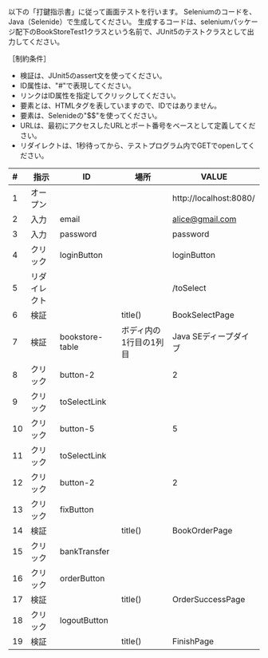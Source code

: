 以下の「打鍵指示書」に従って画面テストを行います。
Seleniumのコードを、Java（Selenide）で生成してください。
生成するコードは、seleniumパッケージ配下のBookStoreTest1クラスという名前で、JUnit5のテストクラスとして出力してください。

［制約条件］

* 検証は、JUnit5のassert文を使ってください。
* ID属性は、"#"で表現してください。
* リンクはID属性を指定してクリックしてください。
* 要素とは、HTMLタグを表していますので、IDではありません。
* 要素は、Selenideの"$$"を使ってください。
* URLは、最初にアクセスしたURLとポート番号をベースとして定義してください。
* リダイレクトは、1秒待ってから、テストプログラム内でGETでopenしてください。

|#|指示|ID|場所|VALUE|
|:--|--|--|--|--|
|1|オープン|||http://localhost:8080/|
|2|入力|email||alice@gmail.com|
|3|入力|password||password|
|4|クリック|loginButton||loginButton|
|5|リダイレクト|||/toSelect|
|6|検証||title()|BookSelectPage|
|7|検証|bookstore-table|ボディ内の1行目の1列目|Java SEディープダイブ|
|8|クリック|button-2||2|
|9|クリック|toSelectLink|||
|10|クリック|button-5||5|
|11|クリック|toSelectLink|||
|12|クリック|button-2||2|
|13|クリック|fixButton|||
|14|検証||title()|BookOrderPage|
|15|クリック|bankTransfer|||
|16|クリック|orderButton|||
|17|検証||title()|OrderSuccessPage|
|18|クリック|logoutButton|||
|19|検証||title()|FinishPage|


